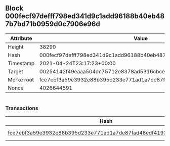 ## Block 000fecf97defff798ed341d9c1add96188b40eb487b7bd71b0959d0c7906e96d

Attribute | Value
--- | ---
Height | 38290
Hash | 000fecf97defff798ed341d9c1add96188b40eb487b7bd71b0959d0c7906e96d
Timestamp | 2021-04-24T23:17:23+00:00
Target | 00254142f49eaaa504dc75712e8378ad5316cbcead634704b3734b6271167cc4
Merke root | fce7ebf3a59e3932e88b395d233e771ad1a7de87fad48edf4193b2878f5c3020
Nonce | 4026644591

```

```

### Transactions

Hash | Amount
--- | ---
[fce7ebf3a59e3932e88b395d233e771ad1a7de87fad48edf4193b2878f5c3020](fce7ebf3a59e3932e88b395d233e771ad1a7de87fad48edf4193b2878f5c3020.md) | 10.00000000 SKEPTI 
